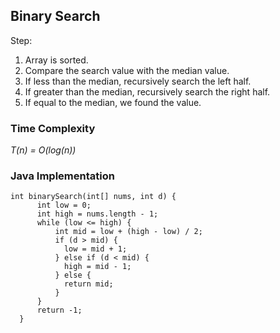 ## Binary Search ## 

Step:
1. Array is sorted.
2. Compare the search value with the median value.
3. If less than the median, recursively search the left half.
4. If greater than the median, recursively search the right half.
5. If equal to the median, we found the value.

### Time Complexity ###

*T(n) = O(log(n))*

### Java Implementation ###

```
int binarySearch(int[] nums, int d) {
      int low = 0;
      int high = nums.length - 1;
      while (low <= high) {
          int mid = low + (high - low) / 2;
          if (d > mid) {
            low = mid + 1;  
          } else if (d < mid) {
            high = mid - 1;
          } else {
            return mid;
          }
      }
      return -1;
  }
```
